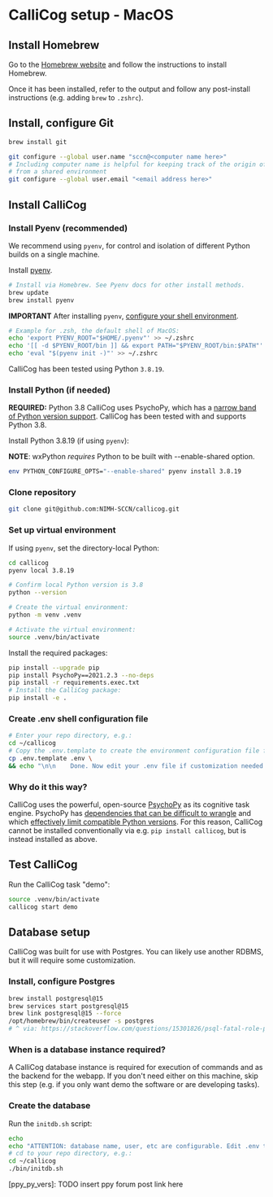# CalliCog setup - MacOS

## Install Homebrew

Go to the [Homebrew website](https://brew.sh/) and follow the instructions to install Homebrew.

Once it has been installed, refer to the output and follow any post-install instructions (e.g. adding `brew` to `.zshrc`).

## Install, configure Git

```sh
brew install git

git configure --global user.name "sccn@<computer name here>"
# Including computer name is helpful for keeping track of the origin of changes when some code edits are made
# from a shared environment
git configure --global user.email "<email address here>"
```


## Install CalliCog

### Install Pyenv (recommended)
We recommend using `pyenv`, for control and isolation of different Python builds on a single machine.

Install [pyenv](pyenv_install).

```sh
# Install via Homebrew. See Pyenv docs for other install methods.
brew update
brew install pyenv
```

**IMPORTANT** After installing `pyenv`, [configure your shell environment](pyenv_cfg).

```sh
# Example for .zsh, the default shell of MacOS:
echo 'export PYENV_ROOT="$HOME/.pyenv"' >> ~/.zshrc
echo '[[ -d $PYENV_ROOT/bin ]] && export PATH="$PYENV_ROOT/bin:$PATH"' >> ~/.zshrc
echo 'eval "$(pyenv init -)"' >> ~/.zshrc
```

CalliCog has been
tested using Python `3.8.19`.

### Install Python (if needed)

**REQUIRED:** Python 3.8
CalliCog uses PsychoPy, which has a [narrow band of Python version support](ppy_py_vers). CalliCog has been tested with and supports Python 3.8.

Install Python 3.8.19 (if using `pyenv`):

**NOTE**: wxPython *requires* Python to be built with --enable-shared option.
```sh
env PYTHON_CONFIGURE_OPTS="--enable-shared" pyenv install 3.8.19
```

### Clone repository
```sh
git clone git@github.com:NIMH-SCCN/callicog.git
```

### Set up virtual environment
If using `pyenv`, set the directory-local Python:
```sh
cd callicog
pyenv local 3.8.19
```

```sh
# Confirm local Python version is 3.8
python --version

# Create the virtual environment:
python -m venv .venv

# Activate the virtual environment:
source .venv/bin/activate
```

Install the required packages:
```sh
pip install --upgrade pip
pip install PsychoPy==2021.2.3 --no-deps
pip install -r requirements.exec.txt
# Install the CalliCog package:
pip install -e .
```

### Create .env shell configuration file
```sh
# Enter your repo directory, e.g.:
cd ~/callicog
# Copy the .env.template to create the environment configuration file for this instance
cp .env.template .env \
&& echo "\n\n    Done. Now edit your .env file if customization needed for this environment (e.g. directory location, database name etc)."
```

### Why do it this way?
CalliCog uses the powerful, open-source [PsychoPy](ppy) as its cognitive task
engine. PsychoPy has [dependencies that can be difficult to wrangle](ppy_deps)
and which [effectively limit compatible Python versions](ppy_py_vers). For this
reason, CalliCog cannot be installed conventionally via e.g.
`pip install callicog`, but is instead installed as above.

## Test CalliCog
Run the CalliCog task "demo":

```sh
source .venv/bin/activate
callicog start demo
```

## Database setup
CalliCog was built for use with Postgres. You can likely use another RDBMS, but it will require some customization.

### Install, configure Postgres
```sh
brew install postgresql@15
brew services start postgresql@15
brew link postgresql@15 --force
/opt/homebrew/bin/createuser -s postgres
# ^ via: https://stackoverflow.com/questions/15301826/psql-fatal-role-postgres-does-not-exist
```

### When is a database instance required?
A CalliCog database instance is required for execution of commands and as the
backend for the webapp. If you don't need either on this machine, skip this
step (e.g. if you only want demo the software or are developing tasks).

### Create the database
Run the `initdb.sh` script:
```sh
echo
echo "ATTENTION: database name, user, etc are configurable. Edit .env to customize before creating."
# cd to your repo directory, e.g.:
cd ~/callicog
./bin/initdb.sh
```


[pyenv_install]: https://github.com/pyenv/pyenv?tab=readme-ov-file#installation
[pyenv_cfg]: https://github.com/pyenv/pyenv?tab=readme-ov-file#set-up-your-shell-environment-for-pyenv
[ppy]: TODO
[ppy_deps]: TODO
[ppy_py_vers]: TODO insert ppy forum post link here
